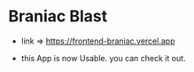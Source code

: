 # Braniac Blast
- link => https://frontend-braniac.vercel.app

- this App is now Usable. you can check it out.